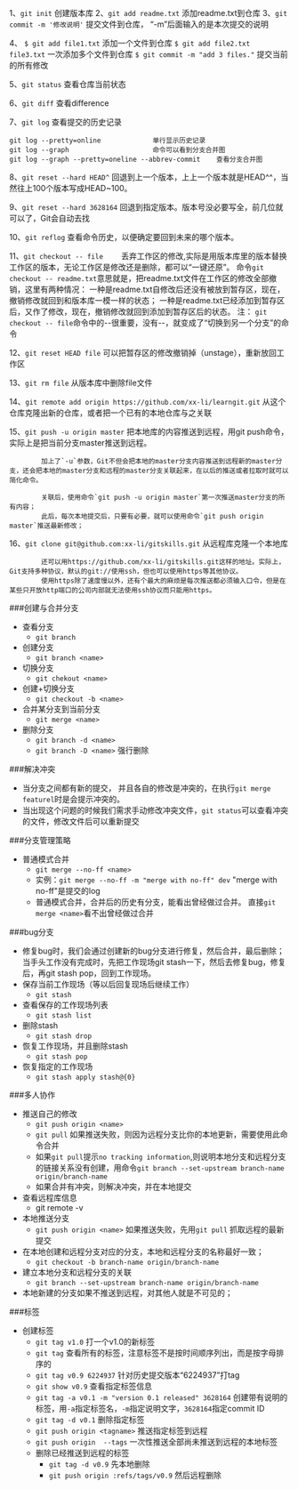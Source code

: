 1、`git init`					  			创建版本库
2、`git add readme.txt` 					添加readme.txt到仓库
3、`git commit -m '修改说明'` 				提交文件到仓库， “-m”后面输入的是本次提交的说明

4、	`$ git add file1.txt` 				添加一个文件到仓库
   		`$ git add file2.txt file3.txt` 		一次添加多个文件到仓库
		`$ git commit -m "add 3 files."`      提交当前的所有修改


5、`git status`  							查看仓库当前状态

6、`git diff` 								查看difference

7、`git log`								查看提交的历史记录

	git log --pretty=online				单行显示历史记录
	git log --graph						命令可以看到分支合并图
	git log --graph --pretty=oneline --abbrev-commit	查看分支合并图

8、`git reset --hard HEAD^`				回退到上一个版本，上上一个版本就是HEAD^^，当然往上100个版本写成HEAD~100。

9、`git reset --hard 3628164`				回退到指定版本。版本号没必要写全，前几位就可以了，Git会自动去找

10、`git reflog` 							查看命令历史，以便确定要回到未来的哪个版本。

11、`git checkout -- file	`				丢弃工作区的修改,实际是用版本库里的版本替换工作区的版本，无论工作区是修改还是删除，都可以“一键还原”。
			命令`git checkout -- readme.txt`意思就是，把readme.txt文件在工作区的修改全部撤销，这里有两种情况：
			一种是readme.txt自修改后还没有被放到暂存区，现在，撤销修改就回到和版本库一模一样的状态；
			一种是readme.txt已经添加到暂存区后，又作了修改，现在，撤销修改就回到添加到暂存区后的状态。
			注： `git checkout -- file`命令中的--很重要，没有--，就变成了“切换到另一个分支”的命令

12、`git reset HEAD file`					可以把暂存区的修改撤销掉（unstage），重新放回工作区

13、`git rm file` 							从版本库中删除file文件

14、`git remote add origin https://github.com/xx-li/learngit.git` 		从这个仓库克隆出新的仓库，或者把一个已有的本地仓库与之关联

15、`git push -u origin master`			把本地库的内容推送到远程，用git push命令，实际上是把当前分支master推送到远程。

			加上了`-u`参数，Git不但会把本地的master分支内容推送到远程新的master分支，还会把本地的master分支和远程的master分支关联起来，在以后的推送或者拉取时就可以简化命令。

			关联后，使用命令`git push -u origin master`第一次推送master分支的所有内容；
			此后，每次本地提交后，只要有必要，就可以使用命令`git push origin master`推送最新修改；

16、`git clone git@github.com:xx-li/gitskills.git` 	从远程库克隆一个本地库

			还可以用https://github.com/xx-li/gitskills.git这样的地址。实际上，Git支持多种协议，默认的git://使用ssh，但也可以使用https等其他协议。
			使用https除了速度慢以外，还有个最大的麻烦是每次推送都必须输入口令，但是在某些只开放http端口的公司内部就无法使用ssh协议而只能用https。

###创建与合并分支
* 查看分支 
	* `git branch`
* 创建分支 
	* `git branch <name>`
* 切换分支 
	* `git chekout <name>`
* 创建+切换分支 
	* `git checkout -b <name>`
* 合并某分支到当前分支 
	* `git merge <name>`
* 删除分支 
	* `git branch -d <name>`
	* `git branch -D <name>` 强行删除

###解决冲突
* 当分支之间都有新的提交， 并且各自的修改是冲突的，在执行`git merge featurel`时是会提示冲突的。
* 当出现这个问题的时候我们需求手动修改冲突文件，`git status`可以查看冲突的文件，修改文件后可以重新提交

###分支管理策略
* 普通模式合并
	* `git merge --no-ff <name>`
	* 实例：`git merge --no-ff -m "merge with no-ff" dev`  "merge with no-ff"是提交的log
	* 普通模式合并，合并后的历史有分支，能看出曾经做过合并。 直接`git merge <name>`看不出曾经做过合并

###bug分支
* 修复bug时，我们会通过创建新的bug分支进行修复，然后合并，最后删除；
当手头工作没有完成时，先把工作现场git stash一下，然后去修复bug，修复后，再git stash pop，回到工作现场。
* 保存当前工作现场（等以后回复现场后继续工作）
	* `git stash`
* 查看保存的工作现场列表
	* `git stash list`
* 删除stash
	* `git stash drop`
* 恢复工作现场，并且删除stash
	* `git stash pop`
* 恢复指定的工作现场
	* `git stash apply stash@{0}`

###多人协作
* 推送自己的修改
	* `git push origin <name>`
	* `git pull`   如果推送失败，则因为远程分支比你的本地更新，需要使用此命令合并
	* 如果`git pull`提示`no tracking information`,则说明本地分支和远程分支的链接关系没有创建，用命令`git branch --set-upstream branch-name origin/branch-name`
	* 如果合并有冲突，则解决冲突，并在本地提交
* 查看远程库信息
	* git remote -v
* 本地推送分支
	* `git push origin <name>` 如果推送失败，先用`git pull` 抓取远程的最新提交 
* 在本地创建和远程分支对应的分支，本地和远程分支的名称最好一致；
	* `git checkout -b branch-name origin/branch-name`
* 建立本地分支和远程分支的关联
	* `git branch --set-upstream branch-name origin/branch-name`
* 本地新建的分支如果不推送到远程，对其他人就是不可见的；

###标签
* 创建标签
	* `git tag v1.0`   打一个v1.0的新标签
	* `git tag`		   查看所有的标签，注意标签不是按时间顺序列出，而是按字母排序的
	* `git tag v0.9 6224937`   针对历史提交版本“6224937”打tag
	* `git show v0.9`	查看指定标签信息
	* `git tag -a v0.1 -m "version 0.1 released" 3628164`  创建带有说明的标签，用`-a`指定标签名，`-m`指定说明文字，`3628164`指定commit ID
	* `git tag -d v0.1`	删除指定标签
	* `git push origin <tagname>`	推送指定标签到远程
	* `git push origin  --tags`		一次性推送全部尚未推送到远程的本地标签
	* 删除已经推送到远程的标签
		* `git tag -d v0.9`	先本地删除
		* `git push origin :refs/tags/v0.9`	然后远程删除


